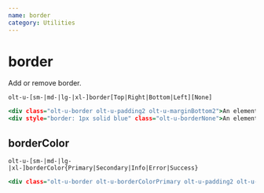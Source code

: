 ```yaml
---
name: border
category: Utilities
---
```


# border

Add or remove border.

`olt-u-[sm-|md-|lg-|xl-]border[Top|Right|Bottom|Left][None]`

```1.html
<div class="olt-u-border olt-u-padding2 olt-u-marginBottom2">An element with a border</div>
<div style="border: 1px solid blue" class="olt-u-borderNone">An element without border</div>
```

## borderColor

`olt-u-[sm-|md-|lg-|xl-]borderColor{Primary|Secondary|Info|Error|Success}`

```color.html
<div class="olt-u-border olt-u-borderColorPrimary olt-u-padding2 olt-u-marginBottom2">An element with a border</div>
```
